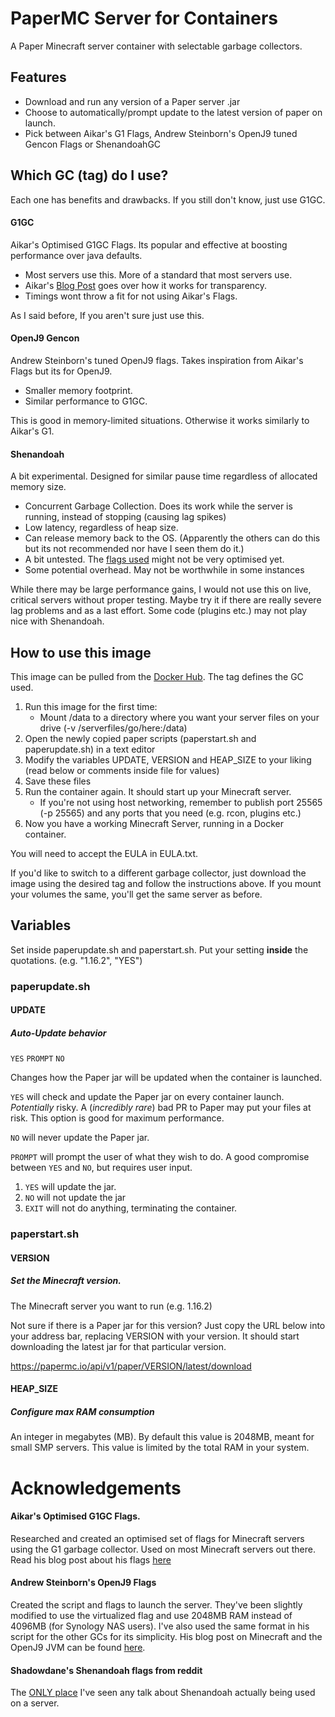 # PaperMC Server for Containers
A Paper Minecraft server container with selectable garbage collectors.

## Features
* Download and run any version of a Paper server .jar
* Choose to automatically/prompt update to the latest version of paper on launch.
* Pick between Aikar's G1 Flags, Andrew Steinborn's OpenJ9 tuned Gencon Flags or ShenandoahGC

## Which GC (tag) do I use?
Each one has benefits and drawbacks. If you still don't know, just use G1GC.

#### G1GC
Aikar's Optimised G1GC Flags. Its popular and effective at boosting performance over java defaults.
* Most servers use this. More of a standard that most servers use.
* Aikar's [Blog Post](https://aikar.co/2018/07/02/tuning-the-jvm-g1gc-garbage-collector-flags-for-minecraft/) goes over how it works for transparency.
* Timings wont throw a fit for not using Aikar's Flags.

As I said before, If you aren't sure just use this.

#### OpenJ9 Gencon
Andrew Steinborn's tuned OpenJ9 flags. Takes inspiration from Aikar's Flags but its for OpenJ9.
* Smaller memory footprint.
* Similar performance to G1GC.

This is good in memory-limited situations. Otherwise it works similarly to Aikar's G1.

#### Shenandoah
A bit experimental. Designed for similar pause time regardless of allocated memory size.
* Concurrent Garbage Collection. Does its work while the server is running, instead of stopping (causing lag spikes)
* Low latency, regardless of heap size.
* Can release memory back to the OS. (Apparently the others can do this but its not recommended nor have I seen them do it.)
* A bit untested. The [flags used](https://www.reddit.com/r/admincraft/comments/bmn889/vanilla_minecraft_server_1141pre2_experiencing/emy79tk/) might not be very optimised yet.
* Some potential overhead. May not be worthwhile in some instances

While there may be large performance gains, I would not use this on live, critical servers without proper testing. Maybe try it if there are really severe lag problems and as a last effort. Some code (plugins etc.) may not play nice with Shenandoah.

## How to use this image
This image can be pulled from the [Docker Hub](https://hub.docker.com/repository/docker/epicbusta/papermc-openj9). The tag defines the GC used.

1. Run this image for the first time:
	* Mount /data to a directory where you want your server files on your drive (-v /serverfiles/go/here:/data)
2. Open the newly copied paper scripts (paperstart.sh and paperupdate.sh) in a text editor
3. Modify the variables UPDATE, VERSION and HEAP_SIZE to your liking (read below or comments inside file for values)
4. Save these files
5. Run the container again. It should start up your Minecraft server.
	* If you're not using host networking, remember to publish port 25565 (-p 25565) and any ports that you need (e.g. rcon, plugins etc.)
6. Now you have a working Minecraft Server, running in a Docker container.

You will need to accept the EULA in EULA.txt.

If you'd like to switch to a different garbage collector, just download the image using the desired tag and follow the instructions above. If you mount your volumes the same, you'll get the same server as before.

## Variables
Set inside paperupdate.sh and paperstart.sh. Put your setting **inside** the quotations. (e.g. "1.16.2", "YES")
### paperupdate.sh
#### UPDATE
##### Auto-Update behavior
`YES` `PROMPT` `NO`

Changes how the Paper jar will be updated when the container is launched.

`YES` will check and update the Paper jar on every container launch. *Potentially* risky. A (*incredibly rare*) bad PR to Paper may put your files at risk. This option is good for maximum performance.

`NO` will never update the Paper jar.

`PROMPT` will prompt the user of what they wish to do. A good compromise between `YES` and `NO`, but requires user input.

1. `YES` will update the jar.
2. `NO` will not update the jar
3. `EXIT` will not do anything, terminating the container.

### paperstart.sh
#### VERSION
##### Set the Minecraft version.
The Minecraft server you want to run (e.g. 1.16.2)

Not sure if there is a Paper jar for this version? Just copy the URL below into your address bar, replacing VERSION with your version. It should start downloading the latest jar for that particular version.

https://papermc.io/api/v1/paper/VERSION/latest/download


#### HEAP_SIZE
##### Configure max RAM consumption
An integer in megabytes (MB). By default this value is 2048MB, meant for small SMP servers.
This value is limited by the total RAM in your system.

# Acknowledgements
#### Aikar's Optimised G1GC Flags.
Researched and created an optimised set of flags for Minecraft servers using the G1 garbage collector. Used on most Minecraft servers out there.
Read his blog post about his flags [here](https://aikar.co/2018/07/02/tuning-the-jvm-g1gc-garbage-collector-flags-for-minecraft/)
#### Andrew Steinborn's OpenJ9 Flags
Created the script and flags to launch the server. They've been slightly modified to use the virtualized flag and use 2048MB RAM instead of 4096MB (for Synology NAS users). I've also used the same format in his script for the other GCs for its simplicity.
His blog post on Minecraft and the OpenJ9 JVM can be found [here](https://steinborn.me/posts/tuning-minecraft-openj9/).
#### Shadowdane's Shenandoah flags from reddit
The [ONLY place](https://www.reddit.com/r/admincraft/comments/bmn889/vanilla_minecraft_server_1141pre2_experiencing/emy79tk/) I've seen any talk about Shenandoah actually being used on a server.
